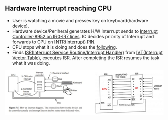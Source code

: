 ## Hardware Interrupt reaching CPU
  - User is watching a movie and presses key on keyboard(hardware device).
  - Hardware device/Periheral generates H/W Interrupt sends to [Interrupt Controller-8952 on IR0-IR7 lines](/Motherboard/8952_PIC). IC decides priority of Interrupt and forwards to CPU on [INTR(Interrupt) PIN](/Motherboard/CPU/Microprocessors/8086).
  - CPU stops what it is doing and does the [following](Things_CPU_does_after_getting_Interrupt.md).
  - Finds [ISR(Interrupt Service Routine/Interrupt Handler)](ISR.md) from [IVT(Interrupt Vector Table)](IVT), executes ISR. After completing the ISR resumes the task what it was doing.

<img src="./interrupt.jpg" width=1000 />
